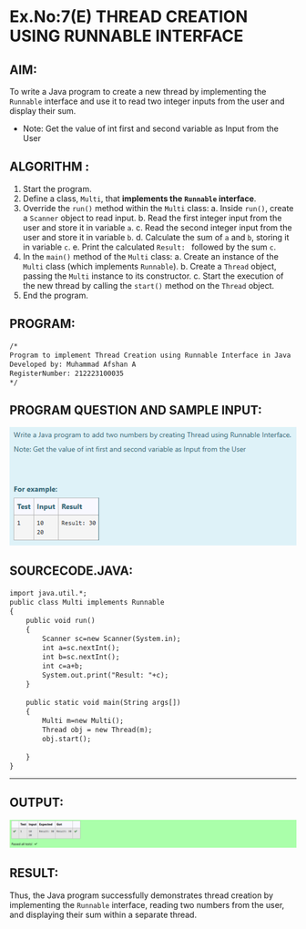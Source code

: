 # Ex.No:7(E) THREAD CREATION USING RUNNABLE INTERFACE

## AIM:
To write a Java program to create a new thread by implementing the `Runnable` interface and use it to read two integer inputs from the user and display their sum.

* Note: Get the value of int first and second variable as Input from the User

## ALGORITHM :
1. Start the program.
2. Define a class, `Multi`, that **implements the `Runnable` interface**.
3. Override the `run()` method within the `Multi` class:
    a. Inside `run()`, create a `Scanner` object to read input.
    b. Read the first integer input from the user and store it in variable `a`.
    c. Read the second integer input from the user and store it in variable `b`.
    d. Calculate the sum of `a` and `b`, storing it in variable `c`.
    e. Print the calculated `Result: ` followed by the sum `c`.
4. In the `main()` method of the `Multi` class:
    a. Create an instance of the `Multi` class (which implements `Runnable`).
    b. Create a `Thread` object, passing the `Multi` instance to its constructor.
    c. Start the execution of the new thread by calling the `start()` method on the `Thread` object.
5. End the program.

## PROGRAM:
```
/*
Program to implement Thread Creation using Runnable Interface in Java
Developed by: Muhammad Afshan A
RegisterNumber: 212223100035
*/
```
## PROGRAM QUESTION AND SAMPLE INPUT:
![alt text](image.png)

## SOURCECODE.JAVA:

```
import java.util.*;
public class Multi implements Runnable
{  
    public void run()
    {
        Scanner sc=new Scanner(System.in);  
        int a=sc.nextInt();
        int b=sc.nextInt();
        int c=a+b;
        System.out.print("Result: "+c);     
    }
        
    public static void main(String args[])
    {  
        Multi m=new Multi();
        Thread obj = new Thread(m);
        obj.start();
     
    }  
}   
```

---

## OUTPUT:
![alt text](image-1.png)

## RESULT:
Thus, the Java program successfully demonstrates thread creation by implementing the `Runnable` interface, reading two numbers from the user, and displaying their sum within a separate thread.